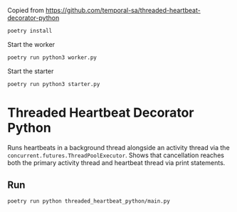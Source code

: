 
Copied from https://github.com/temporal-sa/threaded-heartbeat-decorator-python



``` bash
poetry install
```

Start the worker

``` bash
poetry run python3 worker.py
```

Start the starter

``` bash
poetry run python3 starter.py
```



# Threaded Heartbeat Decorator Python

Runs heartbeats in a background thread alongside an activity thread via the `concurrent.futures.ThreadPoolExecutor`. 
Shows that cancellation reaches both the primary activity thread and heartbeat thread via print statements.

## Run

`poetry run python threaded_heartbeat_python/main.py`